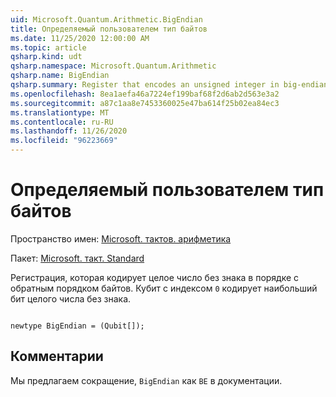 ```yaml
---
uid: Microsoft.Quantum.Arithmetic.BigEndian
title: Определяемый пользователем тип байтов
ms.date: 11/25/2020 12:00:00 AM
ms.topic: article
qsharp.kind: udt
qsharp.namespace: Microsoft.Quantum.Arithmetic
qsharp.name: BigEndian
qsharp.summary: Register that encodes an unsigned integer in big-endian order. The qubit with index `0` encodes the highest bit of an unsigned integer.
ms.openlocfilehash: 8ea1aefa46a7224ef199baf68f2d6ab2d563e3a2
ms.sourcegitcommit: a87c1aa8e7453360025e47ba614f25b02ea84ec3
ms.translationtype: MT
ms.contentlocale: ru-RU
ms.lasthandoff: 11/26/2020
ms.locfileid: "96223669"
---
```

# <a name="bigendian-user-defined-type"></a>Определяемый пользователем тип байтов

Пространство имен: [Microsoft. тактов. арифметика](xref:Microsoft.Quantum.Arithmetic)

Пакет: [Microsoft. такт. Standard](https://nuget.org/packages/Microsoft.Quantum.Standard)


Регистрация, которая кодирует целое число без знака в порядке с обратным порядком байтов. Кубит с индексом `0` кодирует наибольший бит целого числа без знака.

```qsharp

newtype BigEndian = (Qubit[]);
```



## <a name="remarks"></a>Комментарии

Мы предлагаем сокращение, `BigEndian` как `BE` в документации.